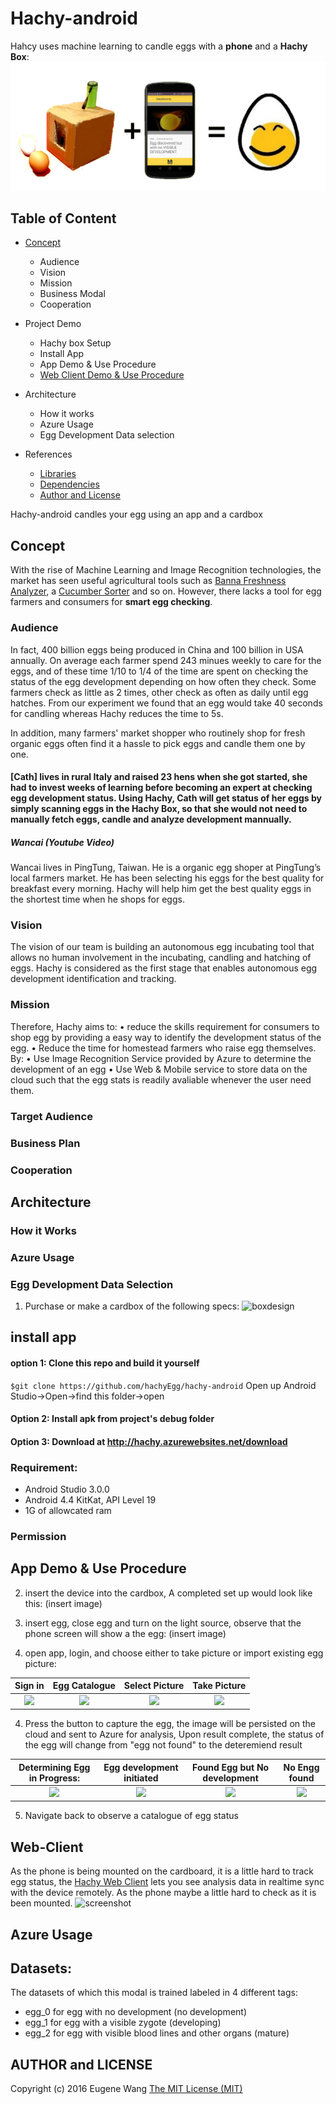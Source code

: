 # Hachy-android
Hahcy uses machine learning to candle eggs with a <b>phone</b> and a <b>Hachy Box</b>:
![screenshot][userImage]


## Table of Content
* [Concept](#concept)
	* Audience
	* Vision
	* Mission
	* Business Modal	
	* Cooperation

* Project Demo
	* Hachy box Setup
	* Install App
	* App Demo & Use Procedure
	* [Web Client Demo & Use Procedure](web-client-demo-&-use-procedure)
* Architecture 
	* How it works
	* Azure Usage
	* Egg Development Data selection
* References
	* [Libraries](libraries)
	* [Dependencies](#dependencies)
	* [Author and License](#author-and-license)

Hachy-android candles your egg using an app and a cardbox

## Concept
With the rise of Machine Learning and Image Recognition technologies, the market has seen useful agricultural tools such as [Banna Freshness Analyzer][bananaAnalyize], a [Cucumber Sorter][cucumberSorter] and so on. However, there lacks a tool for egg farmers and consumers for <b>smart egg checking</b>. 


### Audience
In fact, 400 billion eggs being produced in China and 100 billion in USA annually. On average each farmer spend 243 minues weekly to care for the eggs, and of these time 1/10 to 1/4 of the time are spent on checking the status of the egg development depending on how often they check. Some farmers check as little as 2 times, other check as often as daily until egg hatches. From our experiment we found that an egg would take 40 seconds for candling whereas Hachy reduces the time to 5s. 

In addition, many farmers' market shopper who routinely shop for fresh organic eggs often find it a hassle to pick eggs and candle them one by one.

#### [Cath] lives in rural Italy and raised 23 hens when she got started, she had to invest weeks of learning before becoming an expert at checking egg development status. Using Hachy, Cath will get status of her eggs by simply scanning eggs in the Hachy Box, so that she would not need to manually fetch eggs, candle and analyze development mannually.

##### Wancai (Youtube Video) 
Wancai lives in PingTung, Taiwan. He is a organic egg shoper at PingTung’s local farmers market. He has been selecting his eggs for the best quality for breakfast every morning. Hachy will help him get the best quality eggs in the shortest time when he shops for eggs.


### Vision
The vision of our team is building an autonomous egg incubating tool that allows no human involvement in the incubating, candling and hatching of eggs. Hachy is considered as the first stage that enables autonomous egg development identification and tracking. 

### Mission
Therefore, Hachy aims to:
•	reduce the skills requirement for consumers to shop egg by providing a easy way to identify the development status of the egg.
•	Reduce the time for homestead farmers who raise egg themselves. 
By: 
•	Use Image Recognition Service provided by Azure to determine the development of an egg
•	Use Web & Mobile service to store data on the cloud such that the egg stats is readily avaliable whenever the user need them.

### 




### Target Audience
### Business Plan
### Cooperation


## Architecture
### How it Works
### Azure Usage
### Egg Development Data Selection

1. Purchase or make a cardbox of the following specs: 
![boxdesign](https://user-images.githubusercontent.com/7799433/38463598-7d6136e0-3acc-11e8-8c3c-4e20f85eb677.png)

## install app
#### option 1: Clone this repo and build it yourself
`$git clone https://github.com/hachyEgg/hachy-android`
Open up Android Studio->Open->find this folder->open

#### Option 2: Install apk from project's debug folder

#### Option 3: Download at http://hachy.azurewebsites.net/download

### Requirement:
 * Android Studio 3.0.0
 * Android 4.4 KitKat, API Level 19
 * 1G of allowcated ram

### Permission

## App Demo & Use Procedure
2. insert the device into the cardbox, A completed set up would look like this:
(insert image)

3. insert egg, close egg and turn on the light source, observe that the phone screen will show a the egg:
(insert image)

4. open app, login, and choose either to take picture or import existing egg picture: 

 Sign in                   |  Egg Catalogue                 |       Select Picture            |    Take Picture   
:-------------------------:|:------------------------------:|:-------------------------------:|:---------------------------:
![](screenshots/login.jpg) |![](screenshots/catalogue.jpg)  | ![](screenshots/imgpick.jpg)  | ![](screenshots/camshot.jpg) 
 
4. Press the button to capture the egg, the image will be persisted on the cloud and sent to Azure for analysis, Upon result complete, the status of the egg will change from "egg not found" to the deteremiend result

Determining Egg in Progress:|  Egg development initiated    |   Found Egg but No development  |    No Engg found
:-------------------------:|:------------------------------:|:-------------------------------:|:---------------------------:
![](screenshots/res_detecting.jpg)|![](screenshots/res_detected.jpg)| ![](screenshots/res_nodev.jpg)|![](screenshots/res_noegg.jpg) 

5. Navigate back to observe a catalogue of egg status


## Web-Client
As the phone is being mounted on the cardboard, it is a little hard to track egg status, the [Hachy Web Client](https://github.com/hachyEgg/hachy-web-dist) lets you see analysis data in realtime sync with the device remotely. As the phone maybe a little hard to check as it is been mounted.
![screenshot](https://user-images.githubusercontent.com/7799433/38462289-84e70c60-3ab2-11e8-9587-d5706807c0a2.png)

## Azure Usage

## Datasets: 
The datasets of which this modal is trained labeled in 4 different tags: 
 * egg_0 for egg with no development (no development)
 * egg_1 for egg with a visible zygote (developing)
 * egg_2 for egg with visible blood lines and other organs (mature)

 
## AUTHOR and LICENSE
Copyright (c) 2016 Eugene Wang [The MIT License (MIT)](LICENSE)

[comment]: # (Reference of images and links)
[userImage]:screenshots/banner.png
[bananaAnalyize]: https://www.ncbi.nlm.nih.gov/pubmed/25745200
[cucumberSorter]: https://persol-tech-s.co.jp/i-engineer/product/cucumber
[usaeggproduction]: https://www.statista.com/statistics/196096/total-egg-production-in-the-us-since-2000/
